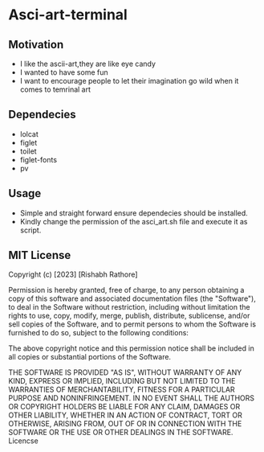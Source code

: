 # Asci-art-terminal

## Motivation
* I like the ascii-art,they are like eye candy
* I wanted to have some fun 
* I want to encourage people to let their imagination go wild when it comes to temrinal art

## Dependecies
* lolcat 
* figlet
* toilet 
* figlet-fonts
* pv 

## Usage 
* Simple and straight forward ensure dependecies should be installed.
* Kindly change the permission of the asci_art.sh file and execute it as script.



## MIT License

Copyright (c) [2023] [Rishabh Rathore]

Permission is hereby granted, free of charge, to any person obtaining a copy
of this software and associated documentation files (the "Software"), to deal
in the Software without restriction, including without limitation the rights
to use, copy, modify, merge, publish, distribute, sublicense, and/or sell
copies of the Software, and to permit persons to whom the Software is
furnished to do so, subject to the following conditions:

The above copyright notice and this permission notice shall be included in all
copies or substantial portions of the Software.

THE SOFTWARE IS PROVIDED "AS IS", WITHOUT WARRANTY OF ANY KIND, EXPRESS OR
IMPLIED, INCLUDING BUT NOT LIMITED TO THE WARRANTIES OF MERCHANTABILITY,
FITNESS FOR A PARTICULAR PURPOSE AND NONINFRINGEMENT. IN NO EVENT SHALL THE
AUTHORS OR COPYRIGHT HOLDERS BE LIABLE FOR ANY CLAIM, DAMAGES OR OTHER
LIABILITY, WHETHER IN AN ACTION OF CONTRACT, TORT OR OTHERWISE, ARISING FROM,
OUT OF OR IN CONNECTION WITH THE SOFTWARE OR THE USE OR OTHER DEALINGS IN THE
SOFTWARE.
Licencse
